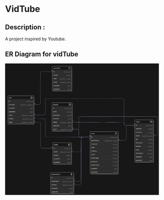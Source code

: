 # VidTube

## Description :
A project inspired by Youtube.

## ER Diagram for vidTube
![ER Diagram for vidTube](./public/vidTube_ER_Diagram.svg)

